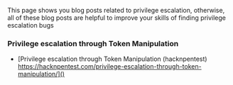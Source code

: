 This page shows you blog posts related to privilege escalation, otherwise, all of these blog posts are helpful to improve your skills of finding privilege escalation bugs





### Privilege escalation through Token Manipulation

-  [Privilege escalation through Token Manipulation (hacknpentest) https://hacknpentest.com/privilege-escalation-through-token-manipulation/]()



